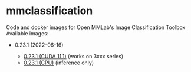 # mmclassification
Code and docker images for Open MMLab's Image Classification Toolbox 
Available images:

* 0.23.1 (2022-06-16)

  * [0.23.1 (CUDA 11.1)](0.23.1_cuda11.1) (works on 3xxx series)
  * [0.23.1 (CPU)](0.23.1_cpu) (inference only)
